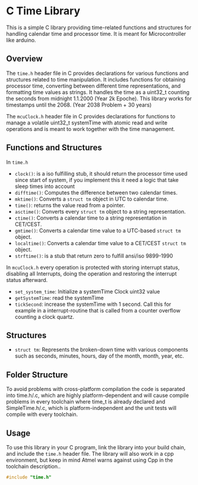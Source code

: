 # C Time Library

This is a simple C library providing time-related functions and structures for handling calendar time and processor time. It is meant for Microcontroller like arduino. 

## Overview

The `time.h` header file in C provides declarations for various functions and structures related to time manipulation. It includes functions for obtaining processor time, converting between different time representations, and formatting time values as strings. It handles the time as a uint32_t counting the seconds from midnight 1.1.2000 (Year 2k Epoche). This library works for timestamps until the 2068. (Year 2038 Problem + 30 years)

The `mcuClock.h` header file in C provides declarations for functions to manage a volatile uint32_t systemTime with atomic read and write operations and is meant to work together with the time management.

## Functions and Structures

In `time.h`

- `clock()`: is a iso fulfilling stub, it should return the processor time used since start of system, if you implement this it need a logic that take sleep times into account
- `difftime()`: Computes the difference between two calendar times.
- `mktime()`: Converts a `struct tm` object in UTC to calendar time.
- `time()`: returns the value read from a pointer.
- `asctime()`: Converts every `struct tm` object to a string representation.
- `ctime()`: Converts a calendar time to a string representation in CET/CEST.
- `gmtime()`: Converts a calendar time value to a UTC-based `struct tm` object.
- `localtime()`: Converts a calendar time value to a CET/CEST `struct tm` object.
- `strftime()`: is a stub that return zero to fulfill ansi/iso 9899-1990

In `mcuClock.h` every operation is protected with storing interrupt status, disabling all Interrupts, doing the operation and restoring the interrupt status afterward.

- `set_system_time`: Initialize a systemTime Clock uint32 value
- `getSystemTime`: read the systemTime
- `tickSecond`:  increase the systemTime with 1 second. Call this for example in a interrupt-routine that is called from a counter overflow counting a clock quartz.

## Structures

- `struct tm`: Represents the broken-down time with various components such as seconds, minutes, hours, day of the month, month, year, etc.

## Folder Structure

To avoid problems with cross-platform compilation the code is separated into time.h/.c, which are highly platform-dependent and will cause compile problems in every toolchain where time_t is already declared and SimpleTime.h/.c, which is platform-independent and the unit tests will compile with every toolchain.

## Usage

To use this library in your C program, link the library into your build chain, and include the `time.h` header file. The library will also work in a cpp environment, but keep in mind Atmel warns against using Cpp in the toolchain description..

```c
#include "time.h"
